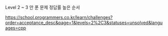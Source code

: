 Level 2 ~ 3 안 푼 문제 정답률 높은 순서

https://school.programmers.co.kr/learn/challenges?order=acceptance_desc&page=1&levels=2%2C3&statuses=unsolved&languages=cpp
